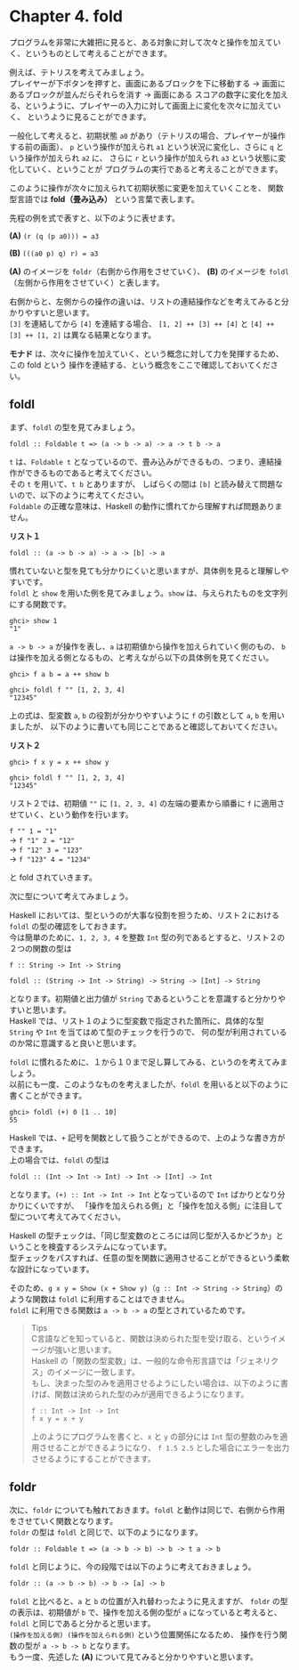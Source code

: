 # Chapter 4. fold

プログラムを非常に大雑把に見ると、ある対象に対して次々と操作を加えていく、というものとして考えることができます。

例えば、テトリスを考えてみましょう。<br>
プレイヤーが下ボタンを押すと、画面にあるブロックを下に移動する → 画面にあるブロックが並んだらそれらを消す → 画面にある
スコアの数字に変化を加える、というように、プレイヤーの入力に対して画面上に変化を次々に加えていく、
というように見ることができます。

一般化して考えると、初期状態 `a0` があり（テトリスの場合、プレイヤーが操作する前の画面）、
`p` という操作が加えられ `a1` という状況に変化し、さらに `q` という操作が加えられ `a2` に、
さらに `r` という操作が加えられ `a3` という状態に変化していく、ということが
プログラムの実行であると考えることができます。

このように操作が次々に加えられて初期状態に変更を加えていくことを、
関数型言語では **fold（畳み込み）** という言葉で表します。

先程の例を式で表すと、以下のように表せます。

**(A)** `(r (q (p a0))) = a3`

**(B)** `(((a0 p) q) r) = a3`

**(A)** のイメージを `foldr`（右側から作用をさせていく）、
**(B)** のイメージを `foldl`（左側から作用をさせていく）と表します。

右側からと、左側からの操作の違いは、リストの連結操作などを考えてみると分かりやすいと思います。<br>
`[3]` を連結してから `[4]` を連結する場合、
`[1, 2] ++ [3] ++ [4]` と `[4] ++ [3] ++ [1, 2]` は異なる結果となります。

**モナド** は、次々に操作を加えていく、という概念に対して力を発揮するため、この fold という
操作を連結する、という概念をここで確認しておいてください。

## foldl
まず、`foldl` の型を見てみましょう。
```
foldl :: Foldable t => (a -> b -> a) -> a -> t b -> a
```
`t` は、`Foldable t` となっているので、畳み込みができるもの、つまり、連結操作ができるものであると考えてください。<br> 
その `t` を用いて、`t b` とありますが、
しばらくの間は `[b]` と読み替えて問題ないので、以下のように考えてください。<br>
`Foldable` の正確な意味は、Haskell の動作に慣れてから理解すれば問題ありません。

**リスト１**
```
foldl :: (a -> b -> a) -> a -> [b] -> a
```

慣れていないと型を見ても分かりにくいと思いますが、具体例を見ると理解しやすいです。<br>
`foldl` と `show` を用いた例を見てみましょう。`show` は、与えられたものを文字列にする関数です。
```
ghci> show 1
"1"
```

`a -> b -> a` が操作を表し、`a` は初期値から操作を加えられていく側のもの、
`b` は操作を加える側となるもの、と考えながら以下の具体例を見てください。
```
ghci> f a b = a ++ show b

ghci> foldl f "" [1, 2, 3, 4]
"12345"
```

上の式は、型変数 `a`, `b` の役割が分かりやすいように `f` の引数として `a`, `b` を用いましたが、
以下のように書いても同じことであると確認しておいてください。

**リスト２**
```
ghci> f x y = x ++ show y

ghci> foldl f "" [1, 2, 3, 4]
"12345"
```

リスト２では、初期値 `""` に `[1, 2, 3, 4]` の左端の要素から順番に `f` に適用させていく、という動作を行います。

`f "" 1 = "1"`<br>
→ `f "1" 2 = "12"`<br>
→ `f "12" 3 = "123"`<br>
→ `f "123" 4 = "1234"`

と fold されていきます。

次に型について考えてみましょう。

Haskell においては、型というのが大事な役割を担うため、リスト２における `foldl` の型の確認をしておきます。<br>
今は簡単のために、`1, 2, 3, 4` を整数 `Int` 型の列であるとすると、リスト２の２つの関数の型は

`f :: String -> Int -> String`

`foldl :: (String -> Int -> String) -> String -> [Int] -> String`

となります。初期値と出力値が `String` であるということを意識すると分かりやすいと思います。<br>
Haskell では、リスト１のように型変数で指定された箇所に、具体的な型 `String` や `Int` を当てはめて型のチェックを行うので、
何の型が利用されているのか常に意識すると良いと思います。

`foldl` に慣れるために、１から１０まで足し算してみる、というのを考えてみましょう。<br>
以前にも一度、このようなものを考えましたが、`foldl` を用いると以下のように書くことができます。
```
ghci> foldl (+) 0 [1 .. 10]
55
```

Haskell では、`+` 記号を関数として扱うことができるので、上のような書き方ができます。<br>
上の場合では、`foldl` の型は

`foldl :: (Int -> Int -> Int) -> Int -> [Int] -> Int`

となります。`(+) :: Int -> Int -> Int` となっているので `Int` ばかりとなり分かりにくいですが、
「操作を加えられる側」と「操作を加える側」に注目して型について考えてみてください。

Haskell の型チェックは、「同じ型変数のところには同じ型が入るかどうか」ということを検査するシステムになっています。<br>
型チェックをパスすれば、任意の型を関数に適用させることができるという柔軟な設計になっています。

そのため、`g x y = Show (x + Show y)`（`g :: Int -> String -> String`）のような関数は `foldl` に利用することはできません。<br>
`foldl` に利用できる関数は `a -> b -> a` の型とされているためです。

> Tips<br>
> C言語などを知っていると、関数は決められた型を受け取る、というイメージが強いと思います。<br>
> Haskell の「関数の型変数」は、一般的な命令形言語では「ジェネリクス」のイメージに一致します。<br>
> もし、決まった型のみを適用させるようにしたい場合は、以下のように書けば、関数は決められた型のみが適用できるようになります。
>
> ```
> f :: Int -> Int -> Int
> f x y = x + y
> ```
> 上のようにプログラムを書くと、`x` と `y` の部分には `Int` 型の整数のみを適用させることができるようになり、
> `f 1.5 2.5` とした場合にエラーを出力させるようにすることができます。

## foldr
次に、`foldr` についても触れておきます。`foldl` と動作は同じで、右側から作用をさせていく関数となります。<br>
`foldr` の型は `foldl` と同じで、以下のようになります。
```
foldr :: Foldable t => (a -> b -> b) -> b -> t a -> b
```

`foldl` と同じように、今の段階では以下のように考えておきましょう。
```
foldr :: (a -> b -> b) -> b -> [a] -> b
```

`foldl` と比べると、`a` と `b` の位置が入れ替わったように見えますが、
`foldr` の型の表示は、初期値が `b` で、操作を加える側の型が `a` になっていると考えると、
`foldl` と同じであると分かると思います。<br>
`(操作を加える側) (操作を加えられる側)` という位置関係になるため、
操作を行う関数の型が `a -> b -> b` となります。<br>
もう一度、先述した **(A)** について見てみると分かりやすいと思います。

